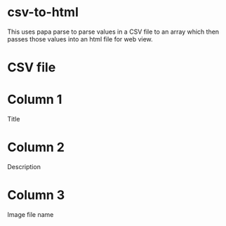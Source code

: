 # csv-to-html

This uses papa parse to parse values in a CSV file to an array which then passes those values into an html file for web view. 

# CSV file
# Column 1 
Title
# Column 2 
Description
# Column 3 
Image file name
